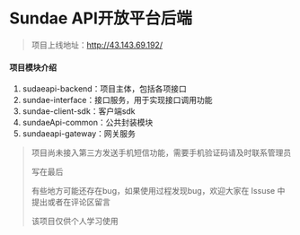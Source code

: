 # Sundae API开放平台后端

> 项目上线地址：http://43.143.69.192/

#### 项目模块介绍

1. sudaeapi-backend：项目主体，包括各项接口
2. sundae-interface：接口服务，用于实现接口调用功能
3. sundae-client-sdk：客户端sdk
4. sundaeApi-common：公共封装模块
5. sundaeapi-gateway：网关服务

> 项目尚未接入第三方发送手机短信功能，需要手机验证码请及时联系管理员
>
> 写在最后
>
> 有些地方可能还存在bug，如果使用过程发现bug，欢迎大家在 Issuse 中提出或者在评论区留言
>
> 该项目仅供个人学习使用